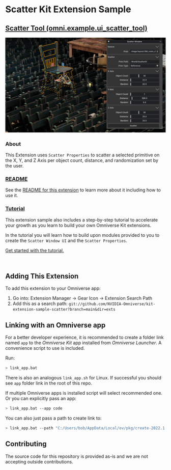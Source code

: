 # Scatter Kit Extension Sample
## [Scatter Tool (omni.example.ui_scatter_tool)](exts/omni.example.ui_scatter_tool)

![](https://github.com/NVIDIA-Omniverse/kit-extension-sample-scatter/raw/main/exts/omni.example.ui_scatter_tool/data/preview.png)
​
### About

This Extension uses `Scatter Properties` to scatter a selected primitive on the X, Y, and Z Axis per object count, distance, and randomization set by the user.
​
### [README](exts/omni.example.ui_scatter_tool)
See the [README for this extension](exts/omni.example.ui_scatter_tool) to learn more about it including how to use it.

### [Tutorial](exts/omni.example.ui_scatter_tool/Tutorial/Scatter_Tool_Guide.md)

This extension sample also includes a step-by-step tutorial to accelerate your growth as you learn to build your own Omniverse Kit extensions. 

In the tutorial you will learn how to build upon modules provided to you to create the `Scatter Window UI` and the `Scatter Properties`.

​[Get started with the tutorial.](exts/omni.example.ui_scatter_tool/Tutorial/Scatter_Tool_Guide.md)

​
## Adding This Extension

To add this extension to your Omniverse app:
1. Go into: Extension Manager -> Gear Icon -> Extension Search Path
2. Add this as a search path: `git://github.com/NVIDIA-Omniverse/kit-extension-sample-scatter?branch=main&dir=exts`


## Linking with an Omniverse app

For a better developer experience, it is recommended to create a folder link named `app` to the *Omniverse Kit* app installed from *Omniverse Launcher*. A convenience script to use is included.

Run:

```bash
> link_app.bat
```

There is also an analogous `link_app.sh` for Linux. If successful you should see `app` folder link in the root of this repo.

If multiple Omniverse apps is installed script will select recommended one. Or you can explicitly pass an app:

```bash
> link_app.bat --app code
```

You can also just pass a path to create link to:

```bash
> link_app.bat --path "C:/Users/bob/AppData/Local/ov/pkg/create-2022.1.3"
```

## Contributing
The source code for this repository is provided as-is and we are not accepting outside contributions.
